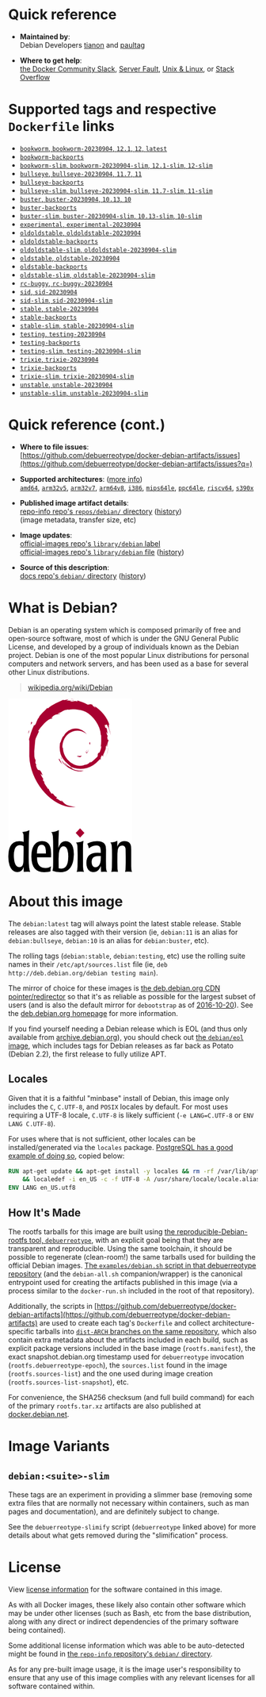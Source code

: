 <!--

********************************************************************************

WARNING:

    DO NOT EDIT "debian/README.md"

    IT IS AUTO-GENERATED

    (from the other files in "debian/" combined with a set of templates)

********************************************************************************

-->

# Quick reference

-	**Maintained by**:  
	Debian Developers [tianon](https://qa.debian.org/developer.php?login=tianon) and [paultag](https://qa.debian.org/developer.php?login=paultag)

-	**Where to get help**:  
	[the Docker Community Slack](https://dockr.ly/comm-slack), [Server Fault](https://serverfault.com/help/on-topic), [Unix & Linux](https://unix.stackexchange.com/help/on-topic), or [Stack Overflow](https://stackoverflow.com/help/on-topic)

# Supported tags and respective `Dockerfile` links

-	[`bookworm`, `bookworm-20230904`, `12.1`, `12`, `latest`](https://github.com/debuerreotype/docker-debian-artifacts/blob/ae5de12382c86cac52b255b18d834d96238f4d80/bookworm/Dockerfile)
-	[`bookworm-backports`](https://github.com/debuerreotype/docker-debian-artifacts/blob/ae5de12382c86cac52b255b18d834d96238f4d80/bookworm/backports/Dockerfile)
-	[`bookworm-slim`, `bookworm-20230904-slim`, `12.1-slim`, `12-slim`](https://github.com/debuerreotype/docker-debian-artifacts/blob/ae5de12382c86cac52b255b18d834d96238f4d80/bookworm/slim/Dockerfile)
-	[`bullseye`, `bullseye-20230904`, `11.7`, `11`](https://github.com/debuerreotype/docker-debian-artifacts/blob/ae5de12382c86cac52b255b18d834d96238f4d80/bullseye/Dockerfile)
-	[`bullseye-backports`](https://github.com/debuerreotype/docker-debian-artifacts/blob/ae5de12382c86cac52b255b18d834d96238f4d80/bullseye/backports/Dockerfile)
-	[`bullseye-slim`, `bullseye-20230904-slim`, `11.7-slim`, `11-slim`](https://github.com/debuerreotype/docker-debian-artifacts/blob/ae5de12382c86cac52b255b18d834d96238f4d80/bullseye/slim/Dockerfile)
-	[`buster`, `buster-20230904`, `10.13`, `10`](https://github.com/debuerreotype/docker-debian-artifacts/blob/ae5de12382c86cac52b255b18d834d96238f4d80/buster/Dockerfile)
-	[`buster-backports`](https://github.com/debuerreotype/docker-debian-artifacts/blob/ae5de12382c86cac52b255b18d834d96238f4d80/buster/backports/Dockerfile)
-	[`buster-slim`, `buster-20230904-slim`, `10.13-slim`, `10-slim`](https://github.com/debuerreotype/docker-debian-artifacts/blob/ae5de12382c86cac52b255b18d834d96238f4d80/buster/slim/Dockerfile)
-	[`experimental`, `experimental-20230904`](https://github.com/debuerreotype/docker-debian-artifacts/blob/ae5de12382c86cac52b255b18d834d96238f4d80/experimental/Dockerfile)
-	[`oldoldstable`, `oldoldstable-20230904`](https://github.com/debuerreotype/docker-debian-artifacts/blob/ae5de12382c86cac52b255b18d834d96238f4d80/oldoldstable/Dockerfile)
-	[`oldoldstable-backports`](https://github.com/debuerreotype/docker-debian-artifacts/blob/ae5de12382c86cac52b255b18d834d96238f4d80/oldoldstable/backports/Dockerfile)
-	[`oldoldstable-slim`, `oldoldstable-20230904-slim`](https://github.com/debuerreotype/docker-debian-artifacts/blob/ae5de12382c86cac52b255b18d834d96238f4d80/oldoldstable/slim/Dockerfile)
-	[`oldstable`, `oldstable-20230904`](https://github.com/debuerreotype/docker-debian-artifacts/blob/ae5de12382c86cac52b255b18d834d96238f4d80/oldstable/Dockerfile)
-	[`oldstable-backports`](https://github.com/debuerreotype/docker-debian-artifacts/blob/ae5de12382c86cac52b255b18d834d96238f4d80/oldstable/backports/Dockerfile)
-	[`oldstable-slim`, `oldstable-20230904-slim`](https://github.com/debuerreotype/docker-debian-artifacts/blob/ae5de12382c86cac52b255b18d834d96238f4d80/oldstable/slim/Dockerfile)
-	[`rc-buggy`, `rc-buggy-20230904`](https://github.com/debuerreotype/docker-debian-artifacts/blob/ae5de12382c86cac52b255b18d834d96238f4d80/rc-buggy/Dockerfile)
-	[`sid`, `sid-20230904`](https://github.com/debuerreotype/docker-debian-artifacts/blob/ae5de12382c86cac52b255b18d834d96238f4d80/sid/Dockerfile)
-	[`sid-slim`, `sid-20230904-slim`](https://github.com/debuerreotype/docker-debian-artifacts/blob/ae5de12382c86cac52b255b18d834d96238f4d80/sid/slim/Dockerfile)
-	[`stable`, `stable-20230904`](https://github.com/debuerreotype/docker-debian-artifacts/blob/ae5de12382c86cac52b255b18d834d96238f4d80/stable/Dockerfile)
-	[`stable-backports`](https://github.com/debuerreotype/docker-debian-artifacts/blob/ae5de12382c86cac52b255b18d834d96238f4d80/stable/backports/Dockerfile)
-	[`stable-slim`, `stable-20230904-slim`](https://github.com/debuerreotype/docker-debian-artifacts/blob/ae5de12382c86cac52b255b18d834d96238f4d80/stable/slim/Dockerfile)
-	[`testing`, `testing-20230904`](https://github.com/debuerreotype/docker-debian-artifacts/blob/ae5de12382c86cac52b255b18d834d96238f4d80/testing/Dockerfile)
-	[`testing-backports`](https://github.com/debuerreotype/docker-debian-artifacts/blob/ae5de12382c86cac52b255b18d834d96238f4d80/testing/backports/Dockerfile)
-	[`testing-slim`, `testing-20230904-slim`](https://github.com/debuerreotype/docker-debian-artifacts/blob/ae5de12382c86cac52b255b18d834d96238f4d80/testing/slim/Dockerfile)
-	[`trixie`, `trixie-20230904`](https://github.com/debuerreotype/docker-debian-artifacts/blob/ae5de12382c86cac52b255b18d834d96238f4d80/trixie/Dockerfile)
-	[`trixie-backports`](https://github.com/debuerreotype/docker-debian-artifacts/blob/ae5de12382c86cac52b255b18d834d96238f4d80/trixie/backports/Dockerfile)
-	[`trixie-slim`, `trixie-20230904-slim`](https://github.com/debuerreotype/docker-debian-artifacts/blob/ae5de12382c86cac52b255b18d834d96238f4d80/trixie/slim/Dockerfile)
-	[`unstable`, `unstable-20230904`](https://github.com/debuerreotype/docker-debian-artifacts/blob/ae5de12382c86cac52b255b18d834d96238f4d80/unstable/Dockerfile)
-	[`unstable-slim`, `unstable-20230904-slim`](https://github.com/debuerreotype/docker-debian-artifacts/blob/ae5de12382c86cac52b255b18d834d96238f4d80/unstable/slim/Dockerfile)

# Quick reference (cont.)

-	**Where to file issues**:  
	[https://github.com/debuerreotype/docker-debian-artifacts/issues](https://github.com/debuerreotype/docker-debian-artifacts/issues?q=)

-	**Supported architectures**: ([more info](https://github.com/docker-library/official-images#architectures-other-than-amd64))  
	[`amd64`](https://hub.docker.com/r/amd64/debian/), [`arm32v5`](https://hub.docker.com/r/arm32v5/debian/), [`arm32v7`](https://hub.docker.com/r/arm32v7/debian/), [`arm64v8`](https://hub.docker.com/r/arm64v8/debian/), [`i386`](https://hub.docker.com/r/i386/debian/), [`mips64le`](https://hub.docker.com/r/mips64le/debian/), [`ppc64le`](https://hub.docker.com/r/ppc64le/debian/), [`riscv64`](https://hub.docker.com/r/riscv64/debian/), [`s390x`](https://hub.docker.com/r/s390x/debian/)

-	**Published image artifact details**:  
	[repo-info repo's `repos/debian/` directory](https://github.com/docker-library/repo-info/blob/master/repos/debian) ([history](https://github.com/docker-library/repo-info/commits/master/repos/debian))  
	(image metadata, transfer size, etc)

-	**Image updates**:  
	[official-images repo's `library/debian` label](https://github.com/docker-library/official-images/issues?q=label%3Alibrary%2Fdebian)  
	[official-images repo's `library/debian` file](https://github.com/docker-library/official-images/blob/master/library/debian) ([history](https://github.com/docker-library/official-images/commits/master/library/debian))

-	**Source of this description**:  
	[docs repo's `debian/` directory](https://github.com/docker-library/docs/tree/master/debian) ([history](https://github.com/docker-library/docs/commits/master/debian))

# What is Debian?

Debian is an operating system which is composed primarily of free and open-source software, most of which is under the GNU General Public License, and developed by a group of individuals known as the Debian project. Debian is one of the most popular Linux distributions for personal computers and network servers, and has been used as a base for several other Linux distributions.

> [wikipedia.org/wiki/Debian](https://en.wikipedia.org/wiki/Debian)

![logo](https://raw.githubusercontent.com/docker-library/docs/b449be7df57e9ed9086bb5821bfb5d6cdc5d67a4/debian/logo.png)

# About this image

The `debian:latest` tag will always point the latest stable release. Stable releases are also tagged with their version (ie, `debian:11` is an alias for `debian:bullseye`, `debian:10` is an alias for `debian:buster`, etc).

The rolling tags (`debian:stable`, `debian:testing`, etc) use the rolling suite names in their `/etc/apt/sources.list` file (ie, `deb http://deb.debian.org/debian testing main`).

The mirror of choice for these images is [the deb.debian.org CDN pointer/redirector](https://deb.debian.org) so that it's as reliable as possible for the largest subset of users (and is also the default mirror for `debootstrap` as of [2016-10-20](https://anonscm.debian.org/cgit/d-i/debootstrap.git/commit/?id=9e8bc60ad1ccf3a25ce7890526b70059f3e770de)). See the [deb.debian.org homepage](https://deb.debian.org) for more information.

If you find yourself needing a Debian release which is EOL (and thus only available from [archive.debian.org](http://archive.debian.org)), you should check out [the `debian/eol` image](https://hub.docker.com/r/debian/eol/), which includes tags for Debian releases as far back as Potato (Debian 2.2), the first release to fully utilize APT.

## Locales

Given that it is a faithful "minbase" install of Debian, this image only includes the `C`, `C.UTF-8`, and `POSIX` locales by default. For most uses requiring a UTF-8 locale, `C.UTF-8` is likely sufficient (`-e LANG=C.UTF-8` or `ENV LANG C.UTF-8`).

For uses where that is not sufficient, other locales can be installed/generated via the `locales` package. [PostgreSQL has a good example of doing so](https://github.com/docker-library/postgres/blob/69bc540ecfffecce72d49fa7e4a46680350037f9/9.6/Dockerfile#L21-L24), copied below:

```dockerfile
RUN apt-get update && apt-get install -y locales && rm -rf /var/lib/apt/lists/* \
	&& localedef -i en_US -c -f UTF-8 -A /usr/share/locale/locale.alias en_US.UTF-8
ENV LANG en_US.utf8
```

## How It's Made

The rootfs tarballs for this image are built using [the reproducible-Debian-rootfs tool, `debuerreotype`](https://github.com/debuerreotype/debuerreotype), with an explicit goal being that they are transparent and reproducible. Using the same toolchain, it should be possible to regenerate (clean-room!) the same tarballs used for building the official Debian images. [The `examples/debian.sh` script in that debuerreotype repository](https://github.com/debuerreotype/debuerreotype/blob/master/examples/debian.sh) (and the `debian-all.sh` companion/wrapper) is the canonical entrypoint used for creating the artifacts published in this image (via a process similar to the `docker-run.sh` included in the root of that repository).

Additionally, the scripts in [https://github.com/debuerreotype/docker-debian-artifacts](https://github.com/debuerreotype/docker-debian-artifacts) are used to create each tag's `Dockerfile` and collect architecture-specific tarballs into [`dist-ARCH` branches on the same repository](https://github.com/debuerreotype/docker-debian-artifacts/branches), which also contain extra metadata about the artifacts included in each build, such as explicit package versions included in the base image (`rootfs.manifest`), the exact snapshot.debian.org timestamp used for `debuerreotype` invocation (`rootfs.debuerreotype-epoch`), the `sources.list` found in the image (`rootfs.sources-list`) and the one used during image creation (`rootfs.sources-list-snapshot`), etc.

For convenience, the SHA256 checksum (and full build command) for each of the primary `rootfs.tar.xz` artifacts are also published at [docker.debian.net](https://docker.debian.net/).

# Image Variants

## `debian:<suite>-slim`

These tags are an experiment in providing a slimmer base (removing some extra files that are normally not necessary within containers, such as man pages and documentation), and are definitely subject to change.

See the `debuerreotype-slimify` script (`debuerreotype` linked above) for more details about what gets removed during the "slimification" process.

# License

View [license information](https://www.debian.org/social_contract#guidelines) for the software contained in this image.

As with all Docker images, these likely also contain other software which may be under other licenses (such as Bash, etc from the base distribution, along with any direct or indirect dependencies of the primary software being contained).

Some additional license information which was able to be auto-detected might be found in [the `repo-info` repository's `debian/` directory](https://github.com/docker-library/repo-info/tree/master/repos/debian).

As for any pre-built image usage, it is the image user's responsibility to ensure that any use of this image complies with any relevant licenses for all software contained within.
